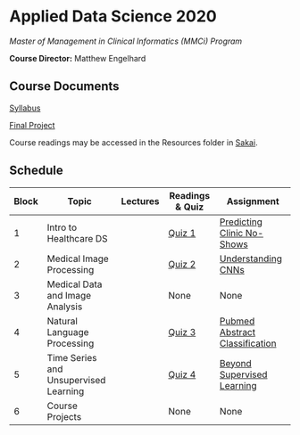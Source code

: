 # Applied Data Science 2020
*Master of Management in Clinical Informatics (MMCi) Program*

**Course Director:** Matthew Engelhard

## Course Documents
[Syllabus](https://github.com/mengelhard/mmci_applied_ds/blob/master/syllabus.md)

[Final Project](https://github.com/mengelhard/mmci_applied_ds/blob/master/final_project.md)

Course readings may be accessed in the Resources folder in [Sakai](https://sakai.duke.edu).

## Schedule

Block | Topic | Lectures | Readings & Quiz | Assignment
--- | --- | --- | --- | ---
1 | Intro to Healthcare DS | | [Quiz 1](https://github.com/mengelhard/mmci_applied_ds/blob/master/quizzes/block1.md) | [Predicting Clinic No-Shows](https://github.com/mengelhard/mmci_applied_ds/blob/master/notebooks/block1_noshows_noncoding.ipynb)
2 | Medical Image Processing | | [Quiz 2](https://github.com/mengelhard/mmci_applied_ds/blob/master/quizzes/block2.md) | [Understanding CNNs](https://github.com/mengelhard/mmci_applied_ds/blob/master/notebooks/block2_mnist_cnn.ipynb)
3 | Medical Data and Image Analysis | | None | None
4 | Natural Language Processing | | [Quiz 3](https://github.com/mengelhard/mmci_applied_ds/blob/master/quizzes/block3.md) | [Pubmed Abstract Classification](https://github.com/mengelhard/mmci_applied_ds/blob/master/notebooks/block3_abstract_classification.ipynb)
5 | Time Series and Unsupervised Learning | | [Quiz 4](https://github.com/mengelhard/mmci_applied_ds/blob/master/quizzes/block4.md) | [Beyond Supervised Learning](https://github.com/mengelhard/mmci_applied_ds/blob/master/notebooks/block4_beyond_supervised_learning.ipynb)
6 | Course Projects | | None | None
